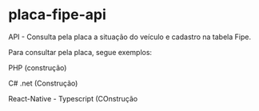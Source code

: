 # placa-fipe-api
API - Consulta pela placa a situação do veículo e cadastro na tabela Fipe.

Para consultar pela placa, segue exemplos:

PHP
(construção)

C# .net
(Construção)

React-Native - Typescript
(COnstrução
